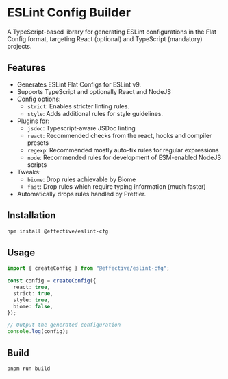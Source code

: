 # ESLint Config Builder

A TypeScript-based library for generating ESLint configurations in the Flat Config format, targeting React (optional) and TypeScript (mandatory) projects.

## Features

- Generates ESLint Flat Configs for ESLint v9.
- Supports TypeScript and optionally React and NodeJS
- Config options:
  - `strict`: Enables stricter linting rules.
  - `style`: Adds additional rules for style guidelines.
- Plugins for:
  - `jsdoc`: Typescript-aware JSDoc linting
  - `react`: Recommended checks from the react, hooks and compiler presets
  - `regexp`: Recommended mostly auto-fix rules for regular expressions
  - `node`: Recommended rules for development of ESM-enabled NodeJS scripts
- Tweaks:
  - `biome`: Drop rules achievable by Biome
  - `fast`: Drop rules which require typing information (much faster)
- Automatically drops rules handled by Prettier.

## Installation

```bash
npm install @effective/eslint-cfg
```

## Usage

```ts
import { createConfig } from "@effective/eslint-cfg";

const config = createConfig({
  react: true,
  strict: true,
  style: true,
  biome: false,
});

// Output the generated configuration
console.log(config);
```

## Build

```bash
pnpm run build
```
